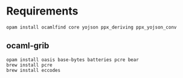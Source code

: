 # Requirements

```
opam install ocamlfind core yojson ppx_deriving ppx_yojson_conv
```

## ocaml-grib

```
opam install oasis base-bytes batteries pcre bear
brew install pcre
brew install eccodes
```
